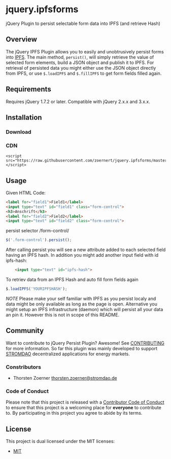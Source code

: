 # jquery.ipfsforms
jQuery Plugin to persist selectable form data into IPFS (and retrieve Hash)

## Overview
The jQuery IPFS Plugin allows you to easily and unobtrusively persist forms into [IPFS](https://ipfs.io). The main method, `persist()`, will simply retrieve the value of selected  form elements, build a JSON object and publish it to IPFS. For retrieval of persisted data you might either use the JSON object directly from IPFS, or use `$.loadIPFS` and `$.fillIPFS` to get form fields filled again.

## Requirements
Requires jQuery 1.7.2 or later. Compatible with jQuery 2.x.x and 3.x.x.

## Installation

### Download

### CDN 
```
<script src="https://raw.githubusercontent.com/zoernert/jquery.ipfsforms/master/jquery.PersistPlugin.js"></script>
```

## Usage

Given HTML Code:
```html
<label for="field1">Field1</label>
<input type="text" id="field1" class="form-control">			
<h3>Anschrift</h3>
<label for="field2">Field2</label>
<input type="text" id="field2" class="form-control">
```

persist selector /form-control/

```js
$('.form-control').persist();
```

After calling persist you will see a new attribute added to each selected field having an IPFS hash. In addition you might add another input field with id ipfs-hash:

```html
	<input type="text" id="ipfs-hash">
```

To retriev data from an IPFS Hash and auto fill form fields again 

```js
$.loadIPFS('YOURIPFSHASH');
```

*NOTE* Please make your self familiar with IPFS as you persist localy and data might be only available as long as the page is open. Alternative you might setup an IPFS infrastructure (daemon) which will persist all your data an pin it. However this is not in scope of this README.

## Community
Want to contribute to jQuery Persist Plugin? Awesome! See [CONTRIBUTING](CONTRIBUTING.md) for more information. So far this plugin was mainly developed to support [STROMDAO](https://stromdao.de) decentralized applications for energy markets.

### Constributors
 - Thorsten Zoerner <thorsten.zoerner@stromdao.de> 

### Code of Conduct
Please note that this project is released with a [Contributor Code of Conduct](CODE_OF_CONDUCT.md) to ensure that this project is a welcoming place for **everyone** to contribute to. By participating in this project you agree to abide by its terms.


## License

This project is dual licensed under the MIT licenses:

* [MIT](LICENSE-MIT)
